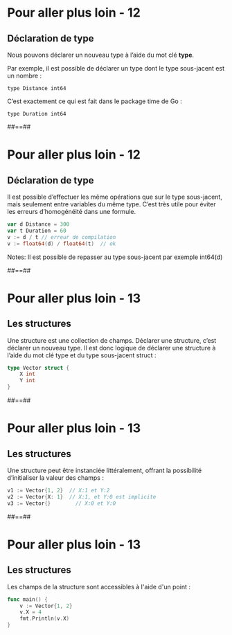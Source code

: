 <!-- .slide: class="with-code" -->

# Pour aller plus loin - 12

## Déclaration de type

Nous pouvons déclarer un nouveau type à l’aide du mot clé **type**.

Par exemple, il est possible de déclarer un type dont le type sous-jacent est un nombre :

`type Distance int64`

C’est exactement ce qui est fait dans le package time de Go :

`type Duration int64`


##==##
<!-- .slide: class="with-code" -->

# Pour aller plus loin - 12

## Déclaration de type

Il est possible d’effectuer les même opérations que sur le type sous-jacent, mais seulement entre variables du même type. C’est très utile pour éviter les erreurs d’homogénéité dans une formule.

```Go
var d Distance = 300
var t Duration = 60
v := d / t // erreur de compilation
v := float64(d) / float64(t)  // ok
```
<!-- .element: class="big-code" -->

Notes:
Il est possible de repasser au type sous-jacent par exemple int64(d)


##==##
<!-- .slide: class="with-code" -->
# Pour aller plus loin - 13

## Les structures

Une structure est une collection de champs. Déclarer une structure, c’est déclarer un nouveau type. Il est donc logique de déclarer une structure à l’aide du mot clé type et du type sous-jacent struct :
```Go
type Vector struct {
	X int
	Y int
}
```
<!-- .element: class="big-code" -->

##==##
<!-- .slide: class="with-code" -->

# Pour aller plus loin - 13

## Les structures

Une structure peut être instanciée littéralement, offrant la possibilité d’initialiser la valeur des champs :
```Go
v1 := Vector{1, 2}  // X:1 et Y:2
v2 := Vector{X: 1}  // X:1, et Y:0 est implicite
v3 := Vector{}        // X:0 et Y:0
```
<!-- .element: class="big-code" -->


##==##
<!-- .slide: class="with-code" -->

# Pour aller plus loin - 13

## Les structures

Les champs de la structure sont accessibles à l'aide d'un point :
```Go
func main() {
	v := Vector{1, 2}
	v.X = 4
	fmt.Println(v.X)
}
```
<!-- .element: class="big-code" -->
